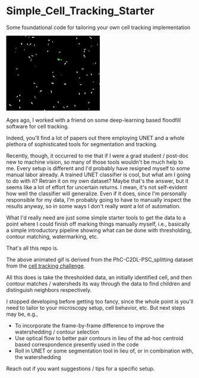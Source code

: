 # Simple_Cell_Tracking_Starter
Some foundational code for tailoring your own cell tracking implementation

<img style="width:50%" width="25%" src="quick_demo.gif"/>

Ages ago, I worked with a friend on some deep-learning based floodfill software for cell tracking.  

Indeed, you'll find a lot of papers out there employing UNET and a whole plethora of sophisticated tools for segmentation and tracking.

Recently, though, it occurred to me that if I were a grad student / post-doc new to machine vision, so many of those tools wouldn't be much help to me.  Every setup is different and I'd probably have resigned myself to some manual labor already.  A trained UNET classifier is cool, but what am I going to do with it?  Retrain it on my own dataset?  Maybe that's the answer, but it seems like a lot of effort for uncertain returns.  I mean, it's not self-evident how well the classifier will generalize.  Even if it does, since I'm personally responsible for my data, I'm probably going to have to manually inspect the results anyway, so in some ways I don't really *want* a lot of automation.

What I'd really need are just some simple starter tools to get the data to a point where I could finish off marking things manually myself, i.e., basically a simple introductory pipeline showing what can be done with thresholding, contour matching, watermarking, etc.

That's all this repo is.

The above animated gif is derived from the PhC-C2DL-PSC_splitting dataset from the <a target="_blank" href="http://celltrackingchallenge.net/">cell tracking challenge</a>.  


All this does is take the thresholded data, an initially identified cell, and then contour matches / watersheds its way through the data to find children and distinguish neighbors respectively.

I stopped developing before getting too fancy, since the whole point is you'll need to tailor to your microscopy setup, cell behavior, etc.  But next steps may be, e.g., 
<ul>
<li>To incorporate the frame-by-frame difference to improve the watershedding / contour selection</li>
<li>Use optical flow to better pair contours in lieu of the ad-hoc centroid based correspondence presently used in the code </li>
<li>Roll in UNET or some segmentation tool in lieu of, or in combination with, the watershedding </li>
</ul>

Reach out if you want suggestions / tips for a specific setup.

